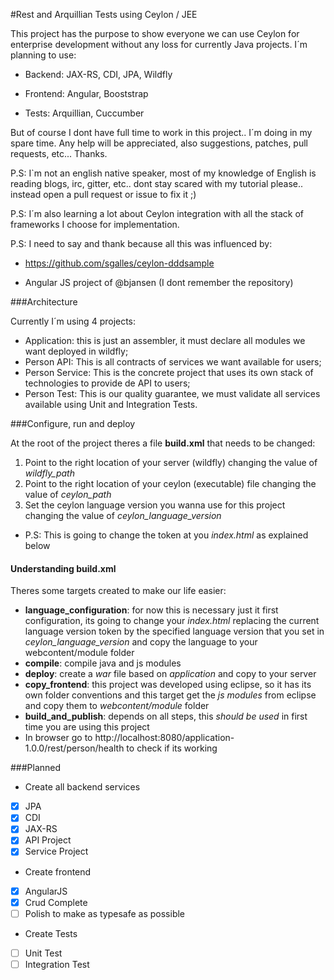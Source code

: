 #Rest and Arquillian Tests using Ceylon / JEE

This project has the purpose to show everyone we can use Ceylon for enterprise development
without any loss for currently Java projects.
I´m planning to use:

* Backend: JAX-RS, CDI, JPA, Wildfly
 
* Frontend: Angular, Booststrap

* Tests: Arquillian,  Cuccumber

But of course I dont have full time to work in this project.. I´m doing in my spare time.
Any help will be appreciated, also suggestions, patches, pull requests, etc...  Thanks.

P.S: I`m not an english native speaker, most of my knowledge of English is reading blogs, irc, gitter, etc.. dont stay scared with my tutorial please.. instead open a pull request or issue to fix it ;)

P.S: I´m also learning a lot about Ceylon integration with all the stack of frameworks I choose for implementation.

P.S: I need to say and thank because all this was influenced by: 

* https://github.com/sgalles/ceylon-dddsample

* Angular JS project of @bjansen (I dont remember the repository)

###Architecture

Currently I´m using 4 projects:

- Application: this is just an assembler, it must declare all modules we want deployed in wildfly;
- Person API: This is all contracts of services we want available for users;
- Person Service: This is the concrete project that uses its own stack of technologies to provide de API to users;
- Person Test: This is our quality guarantee, we must validate all services available using Unit and Integration Tests.   

###Configure, run and deploy

At the root of the project theres a file **build.xml** that needs to be changed:

1. Point to the right location of your server (wildfly) changing the value of _wildfly_path_
2. Point to the right location of your ceylon (executable) file changing the value of _ceylon_path_
3. Set the ceylon language version you wanna use for this project changing the value of _ceylon_language_version_
 * P.S: This is going to change the token at you _index.html_ as explained below
  
 
#### Understanding build.xml

Theres some targets created to make our life easier:
* **language_configuration**: for now this is necessary just it first configuration, its going to change your _index.html_ replacing the current language version token by the specified language version that you set in _ceylon_language_version_ and copy the language to your webcontent/module folder
* **compile**: compile java and js modules
* **deploy**: create a _war_ file based on _application_ and copy to your server
* **copy_frontend**: this project was developed using eclipse, so it has its own folder conventions and this target get the _js modules_ from eclipse and copy them to _webcontent/module_ folder
* **build_and_publish**: depends on all steps, this _should be used_ in first time you are using this project
 * In browser go to http://localhost:8080/application-1.0.0/rest/person/health to check if its working

###Planned

* Create all backend services
 * [x] JPA
 * [x] CDI
 * [x] JAX-RS
 * [x] API Project
 * [x] Service Project

* Create frontend
 * [x] AngularJS
 * [x] Crud Complete
 * [ ] Polish to make as typesafe as possible

* Create Tests
 * [ ] Unit Test
 * [ ] Integration Test
